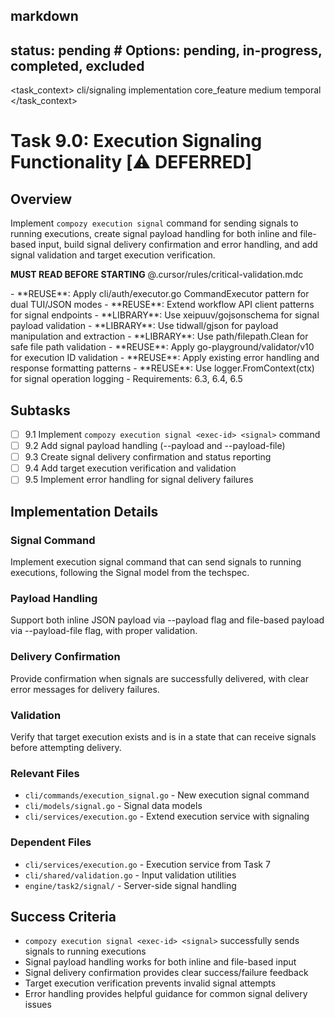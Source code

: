 ## markdown

## status: pending # Options: pending, in-progress, completed, excluded

<task_context>
<domain>cli/signaling</domain>
<type>implementation</type>
<scope>core_feature</scope>
<complexity>medium</complexity>
<dependencies>temporal</dependencies>
</task_context>

# Task 9.0: Execution Signaling Functionality [⚠️ DEFERRED]

## Overview

Implement `compozy execution signal` command for sending signals to running executions, create signal payload handling for both inline and file-based input, build signal delivery confirmation and error handling, and add signal validation and target execution verification.

<import>**MUST READ BEFORE STARTING** @.cursor/rules/critical-validation.mdc</import>

<requirements>
- **REUSE**: Apply cli/auth/executor.go CommandExecutor pattern for dual TUI/JSON modes
- **REUSE**: Extend workflow API client patterns for signal endpoints
- **LIBRARY**: Use xeipuuv/gojsonschema for signal payload validation
- **LIBRARY**: Use tidwall/gjson for payload manipulation and extraction
- **LIBRARY**: Use path/filepath.Clean for safe file path validation
- **REUSE**: Apply go-playground/validator/v10 for execution ID validation
- **REUSE**: Apply existing error handling and response formatting patterns
- **REUSE**: Use logger.FromContext(ctx) for signal operation logging
- Requirements: 6.3, 6.4, 6.5
</requirements>

## Subtasks

- [ ] 9.1 Implement `compozy execution signal <exec-id> <signal>` command
- [ ] 9.2 Add signal payload handling (--payload and --payload-file)
- [ ] 9.3 Create signal delivery confirmation and status reporting
- [ ] 9.4 Add target execution verification and validation
- [ ] 9.5 Implement error handling for signal delivery failures

## Implementation Details

### Signal Command

Implement execution signal command that can send signals to running executions, following the Signal model from the techspec.

### Payload Handling

Support both inline JSON payload via --payload flag and file-based payload via --payload-file flag, with proper validation.

### Delivery Confirmation

Provide confirmation when signals are successfully delivered, with clear error messages for delivery failures.

### Validation

Verify that target execution exists and is in a state that can receive signals before attempting delivery.

### Relevant Files

- `cli/commands/execution_signal.go` - New execution signal command
- `cli/models/signal.go` - Signal data models
- `cli/services/execution.go` - Extend execution service with signaling

### Dependent Files

- `cli/services/execution.go` - Execution service from Task 7
- `cli/shared/validation.go` - Input validation utilities
- `engine/task2/signal/` - Server-side signal handling

## Success Criteria

- `compozy execution signal <exec-id> <signal>` successfully sends signals to running executions
- Signal payload handling works for both inline and file-based input
- Signal delivery confirmation provides clear success/failure feedback
- Target execution verification prevents invalid signal attempts
- Error handling provides helpful guidance for common signal delivery issues
